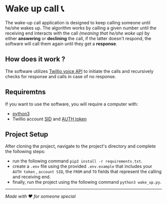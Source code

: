 # Wake up call :telephone_receiver:
The wake-up call application is designed to keep calling someone until he/she wakes up.
The algorithm works by calling a given number until the receiving end interacts with the call *(meaning that he/she woke up)* by either **answering** or **declining** the call, if the latter doesn't respond, the software will call them again until they get a **response**.

## How does it work ?
The software utilizes [Twillio voice API](https://www.twilio.com/docs/voice/make-calls) to initiate the calls and recursively checks for response and calls in case of no response.
## Requiremtns
If you want to use the software, you will require a computer with:
- [python3](https://www.python.org/downloads/)
- Twillio account [SID]("https://www.twilio.com/docs/glossary/what-is-a-sid") and [AUTH token]("https://www.twilio.com/docs/iam/access-tokens")

## Project Setup
After cloning the project, navigate to the project's directory and complete the following steps:
- run the following command `pip3 install -r requirements.txt`.
- create a `.env` file using the provided `.env.example` that includes your `AUTH token` , `account SID`, the `FROM` and `TO` fields that represent the calling and receiving end.
- finally, run the project using the following command `python3 wake_up.py`.
___
*Made with ♥️ for someone special*

